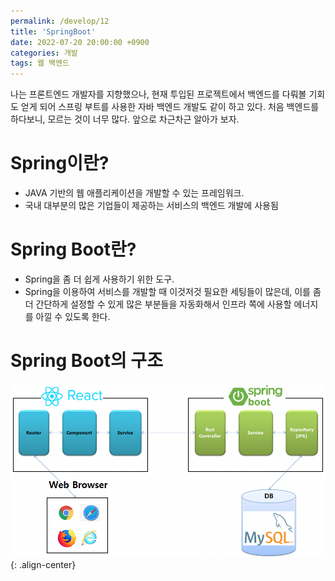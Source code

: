 ```yaml
---
permalink: /develop/12
title: 'SpringBoot'
date: 2022-07-20 20:00:00 +0900
categories: 개발
tags: 웹 백엔드
---
```


나는 프론트엔드 개발자를 지향했으나, 현재 투입된 프로젝트에서 백엔드를 다뤄볼 기회도 얻게 되어 스프링 부트를 사용한 자바 백엔드 개발도 같이 하고 있다. 처음 백엔드를 하다보니, 모르는 것이 너무 많다. 앞으로 차근차근 알아가 보자.

# Spring이란?

- JAVA 기반의 웹 애플리케이션을 개발할 수 있는 프레임워크.
- 국내 대부분의 많은 기업들이 제공하는 서비스의 백엔드 개발에 사용됨

# Spring Boot란?

- Spring을 좀 더 쉽게 사용하기 위한 도구.
- Spring을 이용하여 서비스를 개발할 때 이것저것 필요한 세팅들이 많은데, 이를 좀 더 간단하게 설정할 수 있게 많은 부분들을 자동화해서 인프라 쪽에 사용할 에너지를 아낄 수 있도록 한다.

# Spring Boot의 구조

![리액트-스프링부트][리액트-스프링부트]{: .align-center}

[리액트-스프링부트]: ../../../assets/images/post/Develop/react-springBoot.png
